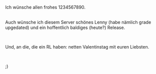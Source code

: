 <html><body><p>Ich wünsche allen frohes 1234567890.<br>

<br>

Auch wünsche ich diesem Server schönes Lenny (habe nämlich grade upgedated) und ein hoffentlich baldiges (heute?) Release.<br>

<br>

Und, an die, die ein RL haben: netten Valentinstag mit euren Liebsten.<br>

<br>

;)</p></body></html>